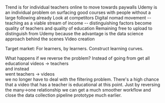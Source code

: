 Trend is for individual teachers online to move towards paywalls
Udemy is an individual problem on surfacing good courses with people without a large following already
Look at competitors
Digital nomad movement -- teaching as a viable stream of income -- distinguishing factors become quality of teachers and quality of education
Remaining free to upload to distinguish from Udemy because the advantage is the data science approach behind the scenes
Video creation


Target market:
For learners, by learners. Construct learning curves.



What happens if we reverse the problem?
Instead of going from
get all educational videos -> teachers  
and instead  
went
teachers -> videos  
we no longer have to deal with the filtering problem. There's a high chance that a video that has a teacher is educational at this point.
Just by reversing the many->one relationship we can get a much smoother workflow and close the data collection pipeline prototype much earlier.
